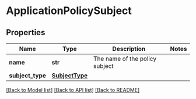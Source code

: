 # ApplicationPolicySubject

## Properties
Name | Type | Description | Notes
------------ | ------------- | ------------- | -------------
**name** | **str** | The name of the policy subject | 
**subject_type** | [**SubjectType**](SubjectType.md) |  | 

[[Back to Model list]](../README.md#documentation-for-models) [[Back to API list]](../README.md#documentation-for-api-endpoints) [[Back to README]](../README.md)


